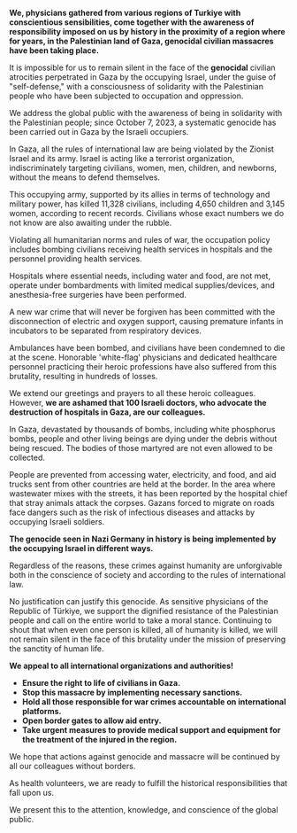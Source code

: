 <!-- ## TO THE ATTENTION OF THE GLOBAL PUBLIC!

Urgent Appeal Regarding Ongoing Humanitarian Crisis -->

**We, physicians gathered from various regions of Turkiye with conscientious sensibilities, come together with the awareness of responsibility imposed on us by history in the proximity of a region where for years, in the Palestinian land of Gaza, genocidal civilian massacres have been taking place.**

It is impossible for us to remain silent in the face of the **genocidal** civilian atrocities perpetrated in Gaza by the occupying Israel, under the guise of "self-defense," with a consciousness of solidarity with the Palestinian people who have been subjected to occupation and oppression.

We address the global public with the awareness of being in solidarity with the Palestinian people; since October 7, 2023, a systematic genocide has been carried out in Gaza by the Israeli occupiers.

<!-- seperator -->

In Gaza, all the rules of international law are being violated by the Zionist Israel and its army. Israel is acting like a terrorist organization, indiscriminately targeting civilians, women, men, children, and newborns, without the means to defend themselves. 

This occupying army, supported by its allies in terms of technology and military power, has killed 11,328 civilians, including 4,650 children and 3,145 women, according to recent records. Civilians whose exact numbers we do not know are also awaiting under the rubble.

Violating all humanitarian norms and rules of war, the occupation policy includes bombing civilians receiving health services in hospitals and the personnel providing health services.

<!-- seperator -->

Hospitals where essential needs, including water and food, are not met, operate under bombardments with limited medical supplies/devices, and anesthesia-free surgeries have been performed. 

A new war crime that will never be forgiven has been committed with the disconnection of electric and oxygen support, causing premature infants in incubators to be separated from respiratory devices. 

Ambulances have been bombed, and civilians have been condemned to die at the scene. Honorable 'white-flag' physicians and dedicated healthcare personnel practicing their heroic professions have also suffered from this brutality, resulting in hundreds of losses. 

We extend our greetings and prayers to all these heroic colleagues. However, **we are ashamed that 100 Israeli doctors, who advocate the destruction of hospitals in Gaza, are our colleagues.**

<!-- seperator -->

In Gaza, devastated by thousands of bombs, including white phosphorus bombs, people and other living beings are dying under the debris without being rescued. The bodies of those martyred are not even allowed to be collected. 

People are prevented from accessing water, electricity, and food, and aid trucks sent from other countries are held at the border. In the area where wastewater mixes with the streets, it has been reported by the hospital chief that stray animals attack the corpses. Gazans forced to migrate on roads face dangers such as the risk of infectious diseases and attacks by occupying Israeli soldiers. 

**The genocide seen in Nazi Germany in history is being implemented by the occupying Israel in different ways.**

<!-- seperator -->

Regardless of the reasons, these crimes against humanity are unforgivable both in the conscience of society and according to the rules of international law. 

No justification can justify this genocide. As sensitive physicians of the Republic of Türkiye, we support the dignified resistance of the Palestinian people and call on the entire world to take a moral stance. Continuing to shout that when even one person is killed, all of humanity is killed, we will not remain silent in the face of this brutality under the mission of preserving the sanctity of human life.

<!-- seperator -->

**We appeal to all international organizations and authorities!**
- **Ensure the right to life of civilians in Gaza.**
- **Stop this massacre by implementing necessary sanctions.**
- **Hold all those responsible for war crimes accountable on international platforms.**
- **Open border gates to allow aid entry.**
- **Take urgent measures to provide medical support and equipment for the treatment of the injured in the region.**

<!-- seperator -->

We hope that actions against genocide and massacre will be continued by all our colleagues without borders. 

As health volunteers, we are ready to fulfill the historical responsibilities that fall upon us.

We present this to the attention, knowledge, and conscience of the global public.
